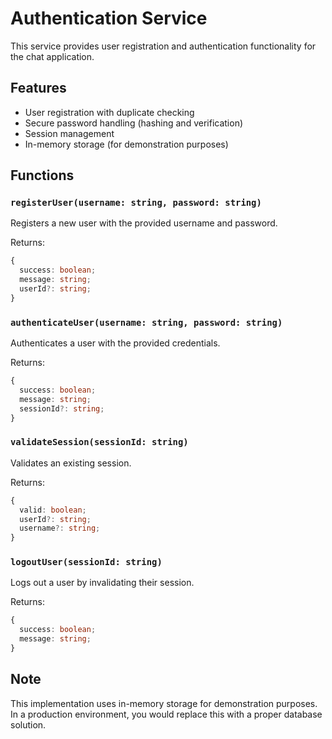 # Authentication Service

This service provides user registration and authentication functionality for the chat application.

## Features

- User registration with duplicate checking
- Secure password handling (hashing and verification)
- Session management
- In-memory storage (for demonstration purposes)

## Functions

### `registerUser(username: string, password: string)`
Registers a new user with the provided username and password.

Returns:
```typescript
{
  success: boolean;
  message: string;
  userId?: string;
}
```

### `authenticateUser(username: string, password: string)`
Authenticates a user with the provided credentials.

Returns:
```typescript
{
  success: boolean;
  message: string;
  sessionId?: string;
}
```

### `validateSession(sessionId: string)`
Validates an existing session.

Returns:
```typescript
{
  valid: boolean;
  userId?: string;
  username?: string;
}
```

### `logoutUser(sessionId: string)`
Logs out a user by invalidating their session.

Returns:
```typescript
{
  success: boolean;
  message: string;
}
```

## Note

This implementation uses in-memory storage for demonstration purposes. In a production environment, you would replace this with a proper database solution.